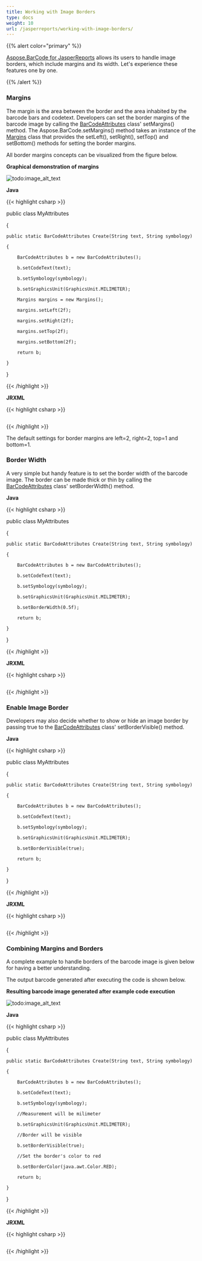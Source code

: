 ```yaml
---
title: Working with Image Borders
type: docs
weight: 10
url: /jasperreports/working-with-image-borders/
---
```


{{% alert color="primary" %}} 

[Aspose.BarCode for JasperReports]() allows its users to handle image borders, which include margins and its width. Let's experience these features one by one. 

{{% /alert %}} 
### **Margins**
The margin is the area between the border and the area inhabited by the barcode bars and codetext. Developers can set the border margins of the barcode image by calling the [BarCodeAttributes]() class' setMargins() method. The Aspose.BarCode.setMargins() method takes an instance of the [Margins]() class that provides the setLeft(), setRight(), setTop() and setBottom() methods for setting the border margins.

All border margins concepts can be visualized from the figure below.

**Graphical demonstration of margins** 

![todo:image_alt_text](working-with-image-borders_1.png)

**Java**

{{< highlight csharp >}}

 public class MyAttributes

{

    public static BarCodeAttributes Create(String text, String symbology)

    {

        BarCodeAttributes b = new BarCodeAttributes();

        b.setCodeText(text);

        b.setSymbology(symbology);

        b.setGraphicsUnit(GraphicsUnit.MILIMETER);

        Margins margins = new Margins();

        margins.setLeft(2f);

        margins.setRight(2f);

        margins.setTop(2f);

        margins.setBottom(2f);

        return b;

    }

}



{{< /highlight >}}

**JRXML**

{{< highlight csharp >}}

 <image hAlign="Center">

<reportElement x="0" y="600"  width="500" height="250" />

<imageExpression class="net.sf.jasperreports.engine.JRRenderable">

   <![CDATA[new com.aspose.barcode.jr.BarCodeRenderer(MyAttributes.Create(

      "12345678", "Code128")

   )]]>

</imageExpression>

</image>



{{< /highlight >}}

The default settings for border margins are left=2, right=2, top=1 and bottom=1. 
### **Border Width**
A very simple but handy feature is to set the border width of the barcode image. The border can be made thick or thin by calling the [BarCodeAttributes]() class' setBorderWidth() method.

**Java**

{{< highlight csharp >}}

 public class MyAttributes

{

    public static BarCodeAttributes Create(String text, String symbology)

    {

        BarCodeAttributes b = new BarCodeAttributes();

        b.setCodeText(text);

        b.setSymbology(symbology);

        b.setGraphicsUnit(GraphicsUnit.MILIMETER);

        b.setBorderWidth(0.5f);

        return b;

    }

}



{{< /highlight >}}

**JRXML**

{{< highlight csharp >}}

 <image hAlign="Center">

<reportElement x="0" y="600"  width="500" height="250" />

<imageExpression class="net.sf.jasperreports.engine.JRRenderable">

   <![CDATA[new com.aspose.barcode.jr.BarCodeRenderer(MyAttributes.Create(

      "12345678", "Code128")

   )]]>

</imageExpression>

</image>



{{< /highlight >}}
### **Enable Image Border**
Developers may also decide whether to show or hide an image border by passing true to the [BarCodeAttributes]() class' setBorderVisible() method.

**Java**

{{< highlight csharp >}}

 public class MyAttributes

{

    public static BarCodeAttributes Create(String text, String symbology)

    {

        BarCodeAttributes b = new BarCodeAttributes();

        b.setCodeText(text);

        b.setSymbology(symbology);

        b.setGraphicsUnit(GraphicsUnit.MILIMETER);

        b.setBorderVisible(true);

        return b;

    }

}



{{< /highlight >}}

**JRXML**

{{< highlight csharp >}}

 <image hAlign="Center">

<reportElement x="0" y="600"  width="500" height="250" />

<imageExpression class="net.sf.jasperreports.engine.JRRenderable">

   <![CDATA[new com.aspose.barcode.jr.BarCodeRenderer(MyAttributes.Create(

      "12345678", "Code128")

   )]]>

</imageExpression>

</image>



{{< /highlight >}}
### **Combining Margins and Borders**
A complete example to handle borders of the barcode image is given below for having a better understanding. 

The output barcode generated after executing the code is shown below.

**Resulting barcode image generated after example code execution** 

![todo:image_alt_text](working-with-image-borders_2.png)

**Java**

{{< highlight csharp >}}

 public class MyAttributes

{

    public static BarCodeAttributes Create(String text, String symbology)

    {

        BarCodeAttributes b = new BarCodeAttributes();

        b.setCodeText(text);

        b.setSymbology(symbology);

        //Measurement will be milimeter

        b.setGraphicsUnit(GraphicsUnit.MILIMETER);

        //Border will be visible

        b.setBorderVisible(true);

        //Set the border's color to red

        b.setBorderColor(java.awt.Color.RED);

        return b;

    }

}



{{< /highlight >}}

**JRXML**

{{< highlight csharp >}}

 <image hAlign="Center">

<reportElement x="0" y="600"  width="500" height="250" />

<imageExpression class="net.sf.jasperreports.engine.JRRenderable">

   <![CDATA[new com.aspose.barcode.jr.BarCodeRenderer(MyAttributes.Create(

      "12345678", "Code128")

   )]]>

</imageExpression>

</image>



{{< /highlight >}}
